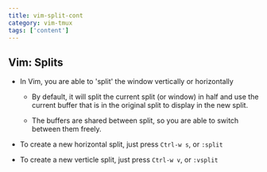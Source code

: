 ```yaml
---
title: vim-split-cont
category: vim-tmux
tags: ['content']
---
```


Vim:  Splits
------------
* In Vim, you are able to 'split' the window vertically or horizontally

  * By default, it will split the current split (or window) in half and use the
    current buffer that is in the original split to display in the new split.

  * The buffers are shared between split, so you are able to switch between
    them freely.

* To create a new horizontal split, just press `Ctrl-w s`, or `:split`

* To create a new verticle split, just press `Ctrl-w v`, or `:vsplit`

